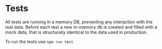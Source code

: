 # Tests

All tests are running in a memory DB, preventing any interaction with the real data.
Before each test a new in-memory db is created and filled with a mock data, that is structurally identical to the data
used in production. 

To run the tests use `npm run test`
